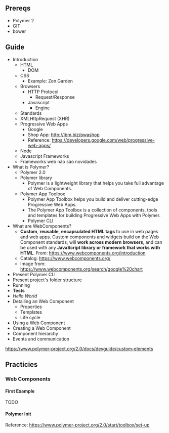 ## Prereqs

- Polymer 2
- GIT
- bower

## Guide

- Introduction
  - HTML
    - DOM
  - CSS
    - Example: Zen Garden
  - Browsers
    - HTTP Protocol
      - Request/Response
    - Javascript
      - Engine
  - Standards
  - XMLHttpRequest (XHR)
  - Progressive Web Apps
    - Google
    - Shop App: http://ibm.biz/pwashop
    - Reference: https://developers.google.com/web/progressive-web-apps/
  - Node
  - Javascript Frameworks
  - Frameworks web não são novidades
- What is Polymer?
  - Polymer 2.0
  - Polymer library
    - Polymer is a lightweight library that helps you take full advantage of Web Components.
  - Polymer App Toolbox
    - Polymer App Toolbox helps you build and deliver cutting-edge Progressive Web Apps.
    - The Polymer App Toolbox is a collection of components, tools and templates for building Progressive Web Apps with Polymer.
    - Polymer CLI
- What are WebComponents?
  - **Custom**, **reusable**, **encapsulated HTML tags** to use in web pages and web apps. Custom components and widgets build on the Web Component standards, will **work across modern browsers**, and can be used with any **JavaScript library or framework that works with HTML**. From: https://www.webcomponents.org/introduction
  - Catalog: https://www.webcomponents.org/
  - Image from: https://www.webcomponents.org/search/google%20chart
- Present Polymer CLI
- Present project's folder structure
- Running
- **Tests**
- *Hello World*
- Detailing an Web Component
  - Properties
  - Templates
  - Life cycle
- Using a Web Component
- Creating a Web Component
- Component hierarchy
- Events and communication

https://www.polymer-project.org/2.0/docs/devguide/custom-elements

## Practicies

### Web Components

#### First Example

TODO

#### Polymer Init

Reference: https://www.polymer-project.org/2.0/start/toolbox/set-up


